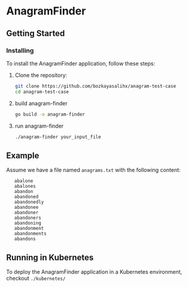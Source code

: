 # AnagramFinder

## Getting Started

### Installing

To install the AnagramFinder application, follow these steps:

1. Clone the repository:

   ```bash
   git clone https://github.com/bozkayasalihx/anagram-test-case
   cd anagram-test-case
   ```

2. build anagram-finder
   ```bash
   go build -o anagram-finder
   ```

3. run anagram-finder
   ```bash
   ./anagram-finder your_input_file
   ```

## Example
 Assume we have a file named `anagrams.txt` with the following content: 
 ```text
    abalone
    abalones
    abandon
    abandoned
    abandonedly
    abandonee
    abandoner
    abandoners
    abandoning
    abandonment
    abandonments
    abandons
 ```

## Running in Kubernetes
 To deploy the AnagramFinder application in a Kubernetes environment, checkout `./kubernetes/`
 
